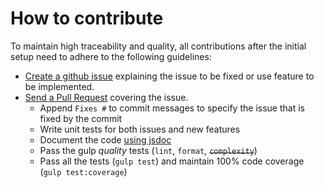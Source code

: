 # How to contribute

To maintain high traceability and quality, all contributions after the initial setup need to adhere to the following guidelines:

- [Create a github issue](https://github.com/jordanamorais/metal-metal-test/issues/new) explaining the issue to be fixed or use feature to be implemented.
- [Send a Pull Request](https://github.com/jordanamorais/metal-metal-test/compare) covering the issue.
	- Append `Fixes #` to commit messages to specify the issue that is fixed by the commit
	- Write unit tests for both issues and new features
	- Document the code [using jsdoc](https://github.com/google/closure-compiler/wiki/Annotating-JavaScript-for-the-Closure-Compiler)
	- Pass the gulp _quality_ tests (`lint`, `format`, ~~`complexity`~~)
	- Pass all the tests (`gulp test`) and maintain 100% code coverage (`gulp test:coverage`)
